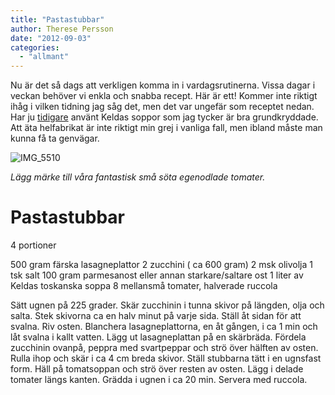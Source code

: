 ```yaml
---
title: "Pastastubbar"
author: Therese Persson
date: "2012-09-03"
categories: 
  - "allmant"
---
```


Nu är det så dags att verkligen komma in i vardagsrutinerna. Vissa dagar i veckan behöver vi enkla och snabba recept. Här är ett! Kommer inte riktigt ihåg i vilken tidning jag såg det, men det var ungefär som receptet nedan. Har ju [tidigare](/posts/lyxig-fiusksoppa-2/ "fusksoppa") använt Keldas soppor som jag tycker är bra grundkryddade. Att äta helfabrikat är inte riktigt min grej i vanliga fall, men ibland måste man kunna få ta genvägar.

![](/static/img/IMG_5510-1024x682.jpg "IMG_5510")

_Lägg märke till våra fantastisk små söta egenodlade tomater._

# **Pastastubbar**

4 portioner

500 gram färska lasagneplattor 2 zucchini ( ca 600 gram) 2 msk olivolja 1 tsk salt 100 gram parmesanost eller annan starkare/saltare ost 1 liter av Keldas toskanska soppa 8 mellansmå tomater, halverade ruccola

Sätt ugnen på 225 grader. Skär zucchinin i tunna skivor på längden, olja och salta. Stek skivorna ca en halv minut på varje sida. Ställ åt sidan för att svalna. Riv osten. Blanchera lasagneplattorna, en åt gången, i ca 1 min och låt svalna i kallt vatten. Lägg ut lasagneplattan på en skärbräda. Fördela zucchinin ovanpå, peppra med svartpeppar och strö över hälften av osten. Rulla ihop och skär i ca 4 cm breda skivor. Ställ stubbarna tätt i en ugnsfast form. Häll på tomatsoppan och strö över resten av osten. Lägg i delade tomater längs kanten. Grädda i ugnen i ca 20 min. Servera med ruccola.
